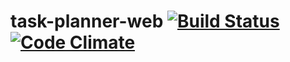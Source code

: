 task-planner-web [![Build Status](https://travis-ci.org/task-planner/task-planner-web.svg?branch=master)](https://travis-ci.org/task-planner/task-planner-web) [![Code Climate](https://codeclimate.com/github/task-planner/task-planner-web.png)](https://codeclimate.com/github/task-planner/task-planner-web)
================
